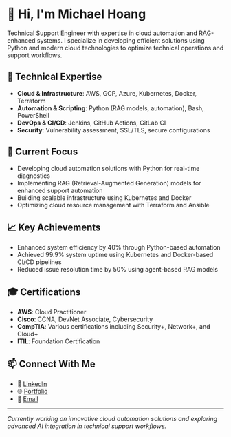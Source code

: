 # 👋 Hi, I'm Michael Hoang

Technical Support Engineer with expertise in cloud automation and RAG-enhanced systems. I specialize in developing efficient solutions using Python and modern cloud technologies to optimize technical operations and support workflows.

## 🔧 Technical Expertise

- **Cloud & Infrastructure**: AWS, GCP, Azure, Kubernetes, Docker, Terraform
- **Automation & Scripting**: Python (RAG models, automation), Bash, PowerShell
- **DevOps & CI/CD**: Jenkins, GitHub Actions, GitLab CI
- **Security**: Vulnerability assessment, SSL/TLS, secure configurations

## 🚀 Current Focus

- Developing cloud automation solutions with Python for real-time diagnostics
- Implementing RAG (Retrieval-Augmented Generation) models for enhanced support automation
- Building scalable infrastructure using Kubernetes and Docker
- Optimizing cloud resource management with Terraform and Ansible

## 📈 Key Achievements

- Enhanced system efficiency by 40% through Python-based automation
- Achieved 99.9% system uptime using Kubernetes and Docker-based CI/CD pipelines
- Reduced issue resolution time by 50% using agent-based RAG models

## 🎓 Certifications

- **AWS**: Cloud Practitioner
- **Cisco**: CCNA, DevNet Associate, Cybersecurity
- **CompTIA**: Various certifications including Security+, Network+, and Cloud+
- **ITIL**: Foundation Certification

## 📫 Connect With Me

- 🔗 [LinkedIn](https://linkedin.com/in/mdhlee)
- 🌐 [Portfolio](www.mdhoangportfolio.netlify.app//)
- 📧 [Email](mailto:MDCheung92@gmail.com)

---

*Currently working on innovative cloud automation solutions and exploring advanced AI integration in technical support workflows.*
